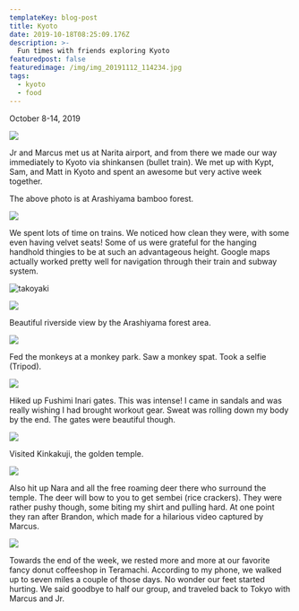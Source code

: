 ```yaml
---
templateKey: blog-post
title: Kyoto
date: 2019-10-18T08:25:09.176Z
description: >-
  Fun times with friends exploring Kyoto
featuredpost: false
featuredimage: /img/img_20191112_114234.jpg
tags:
  - kyoto
  - food
---
```

 
October 8-14, 2019

![](https://static.wixstatic.com/media/4a8d9e_6c5dfd0f89244bf68d089e29fefda086~mv2.jpg/v1/fill/w_1480,h_1110,al_c,q_90,usm_0.66_1.00_0.01/4a8d9e_6c5dfd0f89244bf68d089e29fefda086~mv2.jpg)

Jr and Marcus met us at Narita airport, and from there we made our way immediately to Kyoto via shinkansen (bullet train). We met up with Kypt, Sam, and Matt in Kyoto and spent an awesome but very active week together.

The above photo is at Arashiyama bamboo forest.

![](https://static.wixstatic.com/media/4a8d9e_806aee2cc3d6483991aad408b306d84c~mv2.jpg/v1/fill/w_1480,h_1110,al_c,q_90,usm_0.66_1.00_0.01/4a8d9e_806aee2cc3d6483991aad408b306d84c~mv2.jpg)

We spent lots of time on trains. We noticed how clean they were, with some even having velvet seats! Some of us were grateful for the hanging handhold thingies to be at such an advantageous height. Google maps actually worked pretty well for navigation through their train and subway system.

![takoyaki](https://static.wixstatic.com/media/4a8d9e_3287b3a4feca49baba94b3c8f7598a16~mv2.jpeg/v1/fill/w_1125,h_1500,al_c,q_90/4a8d9e_3287b3a4feca49baba94b3c8f7598a16~mv2.jpeg "Tried some takoyaki (fried octopus balls).")

![](https://static.wixstatic.com/media/4a8d9e_6996ee07abe54a4984c52c43818802a1~mv2.jpeg/v1/fill/w_1125,h_1500,al_c,q_90/4a8d9e_6996ee07abe54a4984c52c43818802a1~mv2.jpeg)

Beautiful riverside view by the Arashiyama forest area.

![](https://static.wixstatic.com/media/4a8d9e_71459a687e404c2792a048a7844b26c5~mv2.jpg/v1/fill/w_1480,h_1110,al_c,q_90,usm_0.66_1.00_0.01/4a8d9e_71459a687e404c2792a048a7844b26c5~mv2.jpg)

Fed the monkeys at a monkey park. Saw a monkey spat. Took a selfie (Tripod).

![](https://static.wixstatic.com/media/4a8d9e_9cdb4ff418674a229bbe2ee4fe6f0aa7~mv2.jpg/v1/fill/w_1125,h_1500,al_c,q_90/4a8d9e_9cdb4ff418674a229bbe2ee4fe6f0aa7~mv2.jpg)

Hiked up Fushimi Inari gates. This was intense! I came in sandals and was really wishing I had brought workout gear. Sweat was rolling down my body by the end. The gates were beautiful though.

![](https://static.wixstatic.com/media/4a8d9e_8c511300bbc7484485610d3f9617139b~mv2.jpg/v1/fill/w_1480,h_1110,al_c,q_90,usm_0.66_1.00_0.01/4a8d9e_8c511300bbc7484485610d3f9617139b~mv2.jpg)

Visited Kinkakuji, the golden temple.

![](https://static.wixstatic.com/media/4a8d9e_07e008d41ce549fba9a1cf55bc66b712~mv2.jpeg/v1/fill/w_1480,h_1110,al_c,q_90,usm_0.66_1.00_0.01/4a8d9e_07e008d41ce549fba9a1cf55bc66b712~mv2.jpeg)

Also hit up Nara and all the free roaming deer there who surround the temple. The deer will bow to you to get sembei (rice crackers). They were rather pushy though, some biting my shirt and pulling hard. At one point they ran after Brandon, which made for a hilarious video captured by Marcus.

![](https://static.wixstatic.com/media/4a8d9e_900b80af430f4726b054d79d868ccd21~mv2.jpeg/v1/fill/w_1125,h_1500,al_c,q_90/4a8d9e_900b80af430f4726b054d79d868ccd21~mv2.jpeg)

Towards the end of the week, we rested more and more at our favorite fancy donut coffeeshop in Teramachi. According to my phone, we walked up to seven miles a couple of those days. No wonder our feet started hurting. We said goodbye to half our group, and traveled back to Tokyo with Marcus and Jr.